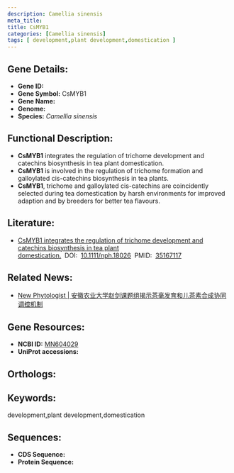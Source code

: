 ```yaml
---
description: Camellia sinensis
meta_title:
title: CsMYB1
categories: [Camellia sinensis]
tags: [ development,plant development,domestication ]
---
```


## Gene Details:
- **Gene ID:**	[]()
- **Gene Symbol:** CsMYB1
- **Gene Name:** 
- **Genome:** []()
- **Species:** *Camellia sinensis*

## Functional Description:
   - **CsMYB1** integrates the regulation of trichome development and catechins biosynthesis in tea plant domestication.
   - **CsMYB1** is involved in the regulation of trichome formation and galloylated cis-catechins biosynthesis in tea plants.
   - **CsMYB1**, trichome and galloylated cis-catechins are coincidently selected during tea domestication by harsh environments for improved adaption and by breeders for better tea flavours.

## Literature:
   - [CsMYB1 integrates the regulation of trichome development and catechins biosynthesis in tea plant domestication.]( https://nph.onlinelibrary.wiley.com/doi/10.1111/nph.18026)&nbsp;&nbsp;DOI:&nbsp;&nbsp;[10.1111/nph.18026](https://nph.onlinelibrary.wiley.com/doi/10.1111/nph.18026)&nbsp;&nbsp;PMID:&nbsp;&nbsp;[35167117](https://pubmed.ncbi.nlm.nih.gov/35167117/)

## Related News:
   - [New Phytologist | 安徽农业大学赵剑课题组揭示茶毫发育和儿茶素合成协同调控机制](https://mp.weixin.qq.com/s?__biz=MzIyOTY2NDYyNQ==&mid=2247533579&idx=2&sn=07654ff579a8f83e9e8f1b1cb143a486&chksm=e8bd3615dfcabf0362888dea5b78a12b3e14ce66793fc3775a2e10b00b2a42b85a50ab73a74c&scene=27#wechat_redirect)

## Gene Resources:
- **NCBI ID:** [MN604029](https://www.ncbi.nlm.nih.gov/gene/?term=MN604029)
- **UniProt accessions:** [](https://www.uniprot.org/uniprotkb//entry)

## Orthologs:


## Keywords:
development,plant development,domestication

## Sequences:
- **CDS Sequence:**
- **Protein Sequence:**
